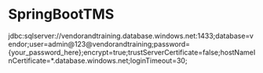 # SpringBootTMS
jdbc:sqlserver://vendorandtraining.database.windows.net:1433;database=vendor;user=admin@123@vendorandtraining;password={your_password_here};encrypt=true;trustServerCertificate=false;hostNameInCertificate=*.database.windows.net;loginTimeout=30;
